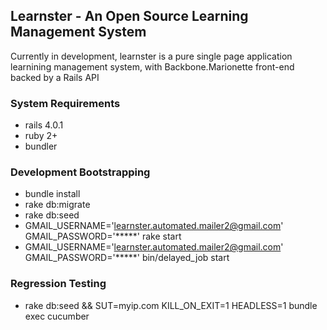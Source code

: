 
## Learnster - An Open Source Learning Management System

Currently in development, learnster is a pure single page application learnining management system, with Backbone.Marionette front-end backed by a Rails API


### System Requirements

 - rails 4.0.1
 - ruby 2+
 - bundler

### Development Bootstrapping

 - bundle install
 - rake db:migrate
 - rake db:seed
 - GMAIL_USERNAME='learnster.automated.mailer2@gmail.com' GMAIL_PASSWORD='*****' rake start
 - GMAIL_USERNAME='learnster.automated.mailer2@gmail.com' GMAIL_PASSWORD='*****' bin/delayed_job start

### Regression Testing

 - rake db:seed && SUT=myip.com KILL_ON_EXIT=1 HEADLESS=1 bundle exec cucumber




